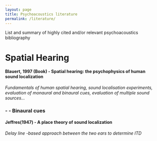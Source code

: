 ```yaml
---
layout: page
title: Psychoacoustics literature
permalink: /literature/
---
```


List and summary of highly cited and/or relevant psychoacoustics bibliography

# Spatial Hearing
#### Blauert, 1997 (Book) - Spatial hearing: the psychophysics of human sound localization
_Fundamentals of human spatial hearing, sound localisation experiments, evaluation of monaural and binaural cues, evaluation of multiple sound sources..._
### - - Binaural cues
#### Jeffres(1947) - A place theory of sound localization
_Delay line -based approach between the two ears to determine ITD_
